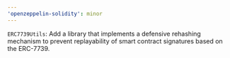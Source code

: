 ```yaml
---
'openzeppelin-solidity': minor
---
```


`ERC7739Utils`: Add a library that implements a defensive rehashing mechanism to prevent replayability of smart contract signatures based on the ERC-7739.
